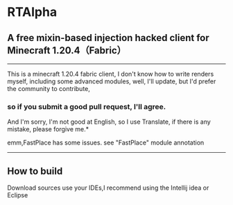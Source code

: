# **RTAlpha**
## A free mixin-based injection hacked client for Minecraft 1.20.4（Fabric）

---


This is a minecraft 1.20.4 fabric client, 
I don't know how to write renders myself, 
including some advanced modules, well, 
I'll update, 
but I'd prefer the community to contribute, 

### so if you submit a good **pull request**, I'll agree.


And I'm sorry, I'm not good at English, so I use Translate, if there is any mistake, please forgive me.*

emm,FastPlace has some issues. see "FastPlace" module annotation

---

## How to build

Download sources use your IDEs,I recommend using the Intellij idea or Eclipse 
